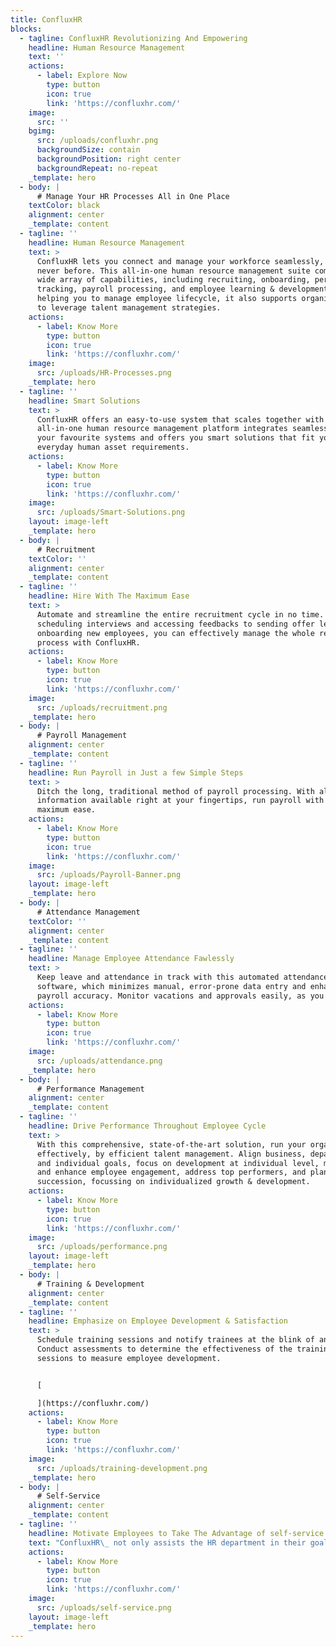 ```yaml
---
title: ConfluxHR
blocks:
  - tagline: ConfluxHR Revolutionizing And Empowering
    headline: Human Resource Management
    text: ''
    actions:
      - label: Explore Now
        type: button
        icon: true
        link: 'https://confluxhr.com/'
    image:
      src: ''
    bgimg:
      src: /uploads/confluxhr.png
      backgroundSize: contain
      backgroundPosition: right center
      backgroundRepeat: no-repeat
    _template: hero
  - body: |
      # Manage Your HR Processes All in One Place
    textColor: black
    alignment: center
    _template: content
  - tagline: ''
    headline: Human Resource Management
    text: >
      ConfluxHR lets you connect and manage your workforce seamlessly, like
      never before. This all-in-one human resource management suite comes with a
      wide array of capabilities, including recruiting, onboarding, performance
      tracking, payroll processing, and employee learning & development. While
      helping you to manage employee lifecycle, it also supports organizations
      to leverage talent management strategies.
    actions:
      - label: Know More
        type: button
        icon: true
        link: 'https://confluxhr.com/'
    image:
      src: /uploads/HR-Processes.png
    _template: hero
  - tagline: ''
    headline: Smart Solutions
    text: >
      ConfluxHR offers an easy-to-use system that scales together with you. This
      all-in-one human resource management platform integrates seamlessly with
      your favourite systems and offers you smart solutions that fit your
      everyday human asset requirements.
    actions:
      - label: Know More
        type: button
        icon: true
        link: 'https://confluxhr.com/'
    image:
      src: /uploads/Smart-Solutions.png
    layout: image-left
    _template: hero
  - body: |
      # Recruitment
    textColor: ''
    alignment: center
    _template: content
  - tagline: ''
    headline: Hire With The Maximum Ease
    text: >
      Automate and streamline the entire recruitment cycle in no time. From
      scheduling interviews and accessing feedbacks to sending offer letters and
      onboarding new employees, you can effectively manage the whole recruitment
      process with ConfluxHR.
    actions:
      - label: Know More
        type: button
        icon: true
        link: 'https://confluxhr.com/'
    image:
      src: /uploads/recruitment.png
    _template: hero
  - body: |
      # Payroll Management
    alignment: center
    _template: content
  - tagline: ''
    headline: Run Payroll in Just a few Simple Steps
    text: >
      Ditch the long, traditional method of payroll processing. With all the key
      information available right at your fingertips, run payroll with the
      maximum ease.
    actions:
      - label: Know More
        type: button
        icon: true
        link: 'https://confluxhr.com/'
    image:
      src: /uploads/Payroll-Banner.png
    layout: image-left
    _template: hero
  - body: |
      # Attendance Management
    textColor: ''
    alignment: center
    _template: content
  - tagline: ''
    headline: Manage Employee Attendance Fawlessly
    text: >
      Keep leave and attendance in track with this automated attendance
      software, which minimizes manual, error-prone data entry and enhances
      payroll accuracy. Monitor vacations and approvals easily, as you need.
    actions:
      - label: Know More
        type: button
        icon: true
        link: 'https://confluxhr.com/'
    image:
      src: /uploads/attendance.png
    _template: hero
  - body: |
      # Performance Management
    alignment: center
    _template: content
  - tagline: ''
    headline: Drive Performance Throughout Employee Cycle
    text: >
      With this comprehensive, state-of-the-art solution, run your organization
      effectively, by efficient talent management. Align business, department,
      and individual goals, focus on development at individual level, measure
      and enhance employee engagement, address top performers, and plan for
      succession, focussing on individualized growth & development.
    actions:
      - label: Know More
        type: button
        icon: true
        link: 'https://confluxhr.com/'
    image:
      src: /uploads/performance.png
    layout: image-left
    _template: hero
  - body: |
      # Training & Development
    alignment: center
    _template: content
  - tagline: ''
    headline: Emphasize on Employee Development & Satisfaction
    text: >
      Schedule training sessions and notify trainees at the blink of an eye.
      Conduct assessments to determine the effectiveness of the training
      sessions to measure employee development.


      [

      ](https://confluxhr.com/)
    actions:
      - label: Know More
        type: button
        icon: true
        link: 'https://confluxhr.com/'
    image:
      src: /uploads/training-development.png
    _template: hero
  - body: |
      # Self-Service
    alignment: center
    _template: content
  - tagline: ''
    headline: Motivate Employees to Take The Advantage of self-service
    text: "ConfluxHR\_ not only assists the HR department in their goals and objectives, but it also makes the employees self-sufficient. They can easily access their benefits, pay, leaves, and much more via mobile or desktop application.\n\nFree your team from the endless manual tasks; Run your HR processes on ConfluxHR!\n"
    actions:
      - label: Know More
        type: button
        icon: true
        link: 'https://confluxhr.com/'
    image:
      src: /uploads/self-service.png
    layout: image-left
    _template: hero
---
```


